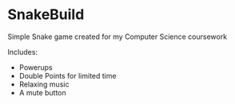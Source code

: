 # SnakeBuild
Simple Snake game created for my Computer Science coursework


Includes:

- Powerups
- Double Points for limited time
- Relaxing music
- A mute button
